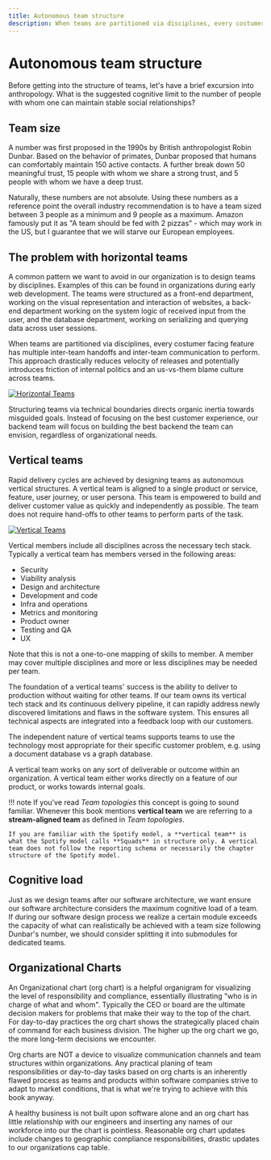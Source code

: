 ```yaml
---
title: Autonomous team structure
description: When teams are partitioned via disciplines, every costumer facing feature has multiple inter-team handoffs and inter-team communication to perform. This approach drastically reduces velocity of releases and potentially introduces friction of internal politics and an us-vs-them blame culture across teams.
---
```


# Autonomous team structure

Before getting into the structure of teams, let's have a brief excursion into anthropology. What is the suggested cognitive limit to the number of people with whom one can maintain stable social relationships?

## Team size

A number was first proposed in the 1990s by British anthropologist Robin Dunbar. Based on the behavior of primates, Dunbar proposed that humans can comfortably maintain 150 active contacts. A further break down 50 meaningful trust, 15 people with whom we share a strong trust, and 5 people with whom we have a deep trust.

Naturally, these numbers are not absolute. Using these numbers as a reference point the overall industry recommendation is to have a team sized between 3 people as a minimum and 9 people as a maximum. Amazon famously put it as "A team should be fed with 2 pizzas" - which may work in the US, but I guarantee that we will starve our European employees.

## The problem with horizontal teams

A common pattern we want to avoid in our organization is to design teams by disciplines. Examples of this can be found in organizations during <!-- vale write-good.Weasel = NO -->early<!-- vale write-good.Weasel = YES --> web development. The teams were structured as a front-end department, working on the visual representation and interaction of websites, a back-end department working on the system logic of received input from the user, and the database department, working on serializing and querying data across user sessions.

When teams are partitioned via disciplines, every costumer facing feature has multiple inter-team handoffs and inter-team communication to perform. This approach drastically reduces velocity of releases and potentially introduces friction of internal politics and an us-vs-them blame culture across teams.

[![Horizontal Teams](../../assets/images/book/anatomy-of-a-software-company/horizontal-teams.webp)](../../assets/images/book/anatomy-of-a-software-company/horizontal-teams.png)

Structuring teams via technical boundaries directs organic inertia towards misguided goals. Instead of focusing on the best customer experience, our backend team will focus on building the best backend the team can envision, regardless of organizational needs.

## Vertical teams

Rapid delivery cycles are achieved by designing teams as autonomous vertical structures. A vertical team is aligned to a single product or service, feature, user journey, or user persona. This team is empowered to build and deliver customer value as quickly and independently as possible. The team does not require hand-offs to other teams to perform parts of the task.

[![Vertical Teams](../../assets/images/book/anatomy-of-a-software-company/vertical-teams.webp)](../../assets/images/book/anatomy-of-a-software-company/vertical-teams.png)

Vertical members include all disciplines across the necessary tech stack. Typically a vertical team has members versed in the following areas:

- Security
- Viability analysis
- Design and architecture
- Development and code
- Infra and operations
- Metrics and monitoring
- Product owner
- Testing and QA
- UX

Note that this is not a one-to-one mapping of skills to member. A member may cover multiple disciplines and more or less disciplines may be needed per team. 

The foundation of a vertical teams' success is the ability to deliver to production without waiting for other teams. If our team owns its vertical tech stack and its continuous delivery pipeline, it can rapidly address newly discovered limitations and flaws in the software system. This ensures all technical aspects are integrated into a feedback loop with our customers.  

The independent nature of vertical teams supports teams to use the technology most appropriate for their specific customer problem, e.g. using a document database vs a graph database. 

A vertical team works on any sort of deliverable or outcome within an organization. A vertical team either works directly on a feature of our product, or works towards internal goals.

<!-- vale Vale.Avoid = NO -->

!!! note
    If you've read *Team topologies* this concept is going to sound familiar. Whenever this book mentions **vertical team** we are referring to a **stream-aligned team** as defined in *Team topologies*.

    If you are familiar with the Spotify model, a **vertical team** is what the Spotify model calls **Squads** in structure only. A vertical team does not follow the reporting schema or necessarily the chapter structure of the Spotify model.

<!-- vale Vale.Avoid = YES -->

## Cognitive load

Just as we design teams after our software architecture, we want ensure our software architecture considers the maximum cognitive load of a team. If during our software design process we realize a certain module exceeds the capacity of what can realistically be achieved with a team size following Dunbar's number, we should consider splitting it into submodules for dedicated teams.

## Organizational Charts

An Organizational chart (org chart) is a helpful organigram for visualizing the level of responsibility and compliance, essentially illustrating "who is in charge of what and whom". Typically the CEO or board are the ultimate decision makers for problems that make their way to the top of the chart. For day-to-day practices the org chart shows the strategically placed chain of command for each business division. The higher up the org chart we go, the more long-term decisions we encounter.

Org charts are NOT a device to visualize communication channels and team structures within organizations. Any practical planing of team responsibilities or day-to-day tasks based on org charts is an inherently flawed process as teams and products within software companies strive to adapt to market conditions, that is what we're trying to achieve with this book anyway.

A healthy business is not built upon software alone and an org chart has little relationship with our engineers and inserting any names of our workforce into our the chart is pointless. Reasonable org chart updates include changes to geographic compliance responsibilities, drastic updates to our organizations cap table.
